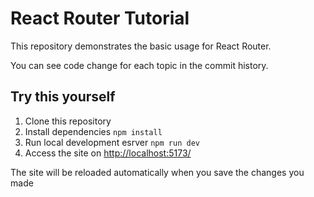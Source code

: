 # React Router Tutorial

This repository demonstrates the basic usage for React Router.

You can see code change for each topic in the commit history.

## Try this yourself

1. Clone this repository
2. Install dependencies `npm install`
3. Run local development esrver `npm run dev`
4. Access the site on [http://localhost:5173/](http://localhost:5173/)

The site will be reloaded automatically when you save the changes you made
